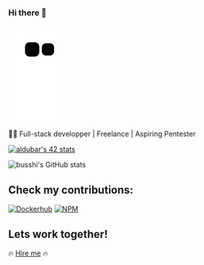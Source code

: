 ### Hi there 👋

![snake gif](https://github.com/SingularisArt/SingularisArt/blob/output/github-contribution-grid-snake.svg)

👨‍💻 Full-stack developper | Freelance | Aspiring Pentester

[![aldubar's 42 stats](https://badge42.vercel.app/api/v2/cl1p4dvqu002109k1x3fvx39n/stats?cursusId=21&coalitionId=48)](https://github.com/JaeSeoKim/badge42)

![busshi's GitHub stats](https://github-readme-stats.vercel.app/api?username=busshi&show_icons=true&theme=gruvbox)


Check my contributions:
---

[![Dockerhub](https://img.icons8.com/fluency/48/null/docker.png)](https://hub.docker.com/u/busshi)
[![NPM](https://img.icons8.com/color/48/null/npm.png)](https://www.npmjs.com/search?q=busshi)


Lets work together!
---
🔥 [Hire me](https://www.malt.fr/profile/alexandredubar) 🔥
